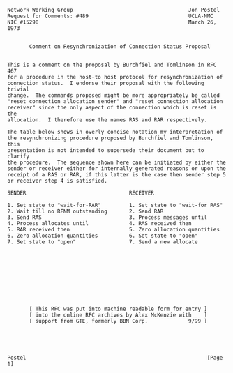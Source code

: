     Network Working Group                                     Jon Postel
    Request for Comments: #489                                UCLA-NMC
    NIC #15298                                                March 26, 1973


           Comment on Resynchronization of Connection Status Proposal


    This is a comment on the proposal by Burchfiel and Tomlinson in RFC 467
    for a procedure in the host-to host protocol for resynchronization of
    connection status.  I endorse their proposal with the following trivial
    change.  The commands proposed might be more appropriately be called
    "reset connection allocation sender" and "reset connection allocation
    receiver" since the only aspect of the connection which is reset is the
    allocation.  I therefore use the names RAS and RAR respectively.

    The table below shows in overly concise notation my interpretation of
    the resynchronizing procedure proposed by Burchfiel and Tomlinson, this
    presentation is not intended to supersede their document but to clarify
    the procedure.  The sequence shown here can be initiated by either the
    sender or receiver either for internally generated reasons or upon the
    receipt of a RAS or RAR, if this latter is the case then sender step 5
    or receiver step 4 is satisfied.

    SENDER                                 RECEIVER

    1. Set state to "wait-for-RAR"         1. Set state to "wait-for RAS"
    2. Wait till no RFNM outstanding       2. Send RAR
    3. Send RAS                            3. Process messages until
    4. Process allocates until             4. RAS received then
    5. RAR received then                   5. Zero allocation quantities
    6. Zero allocation quantities          6. Set state to "open"
    7. Set state to "open"                 7. Send a new allocate










           [ This RFC was put into machine readable form for entry ]
           [ into the online RFC archives by Alex McKenzie with    ]
           [ support from GTE, formerly BBN Corp.             9/99 ]





    Postel                                                          [Page 1]
